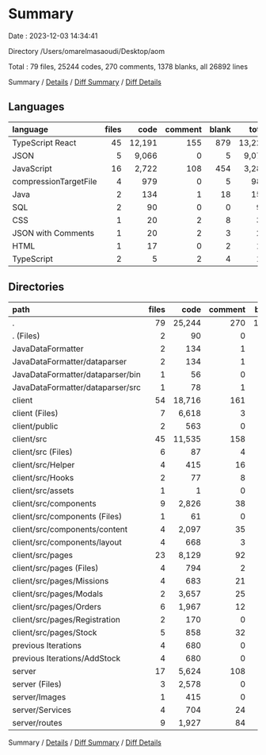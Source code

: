 # Summary

Date : 2023-12-03 14:34:41

Directory /Users/omarelmasaoudi/Desktop/aom

Total : 79 files,  25244 codes, 270 comments, 1378 blanks, all 26892 lines

Summary / [Details](details.md) / [Diff Summary](diff.md) / [Diff Details](diff-details.md)

## Languages
| language | files | code | comment | blank | total |
| :--- | ---: | ---: | ---: | ---: | ---: |
| TypeScript React | 45 | 12,191 | 155 | 879 | 13,225 |
| JSON | 5 | 9,066 | 0 | 5 | 9,071 |
| JavaScript | 16 | 2,722 | 108 | 454 | 3,284 |
| compressionTargetFile | 4 | 979 | 0 | 5 | 984 |
| Java | 2 | 134 | 1 | 18 | 153 |
| SQL | 2 | 90 | 0 | 0 | 90 |
| CSS | 1 | 20 | 2 | 8 | 30 |
| JSON with Comments | 1 | 20 | 2 | 3 | 25 |
| HTML | 1 | 17 | 0 | 2 | 19 |
| TypeScript | 2 | 5 | 2 | 4 | 11 |

## Directories
| path | files | code | comment | blank | total |
| :--- | ---: | ---: | ---: | ---: | ---: |
| . | 79 | 25,244 | 270 | 1,378 | 26,892 |
| . (Files) | 2 | 90 | 0 | 0 | 90 |
| JavaDataFormatter | 2 | 134 | 1 | 18 | 153 |
| JavaDataFormatter/dataparser | 2 | 134 | 1 | 18 | 153 |
| JavaDataFormatter/dataparser/bin | 1 | 56 | 0 | 0 | 56 |
| JavaDataFormatter/dataparser/src | 1 | 78 | 1 | 18 | 97 |
| client | 54 | 18,716 | 161 | 835 | 19,712 |
| client (Files) | 7 | 6,618 | 3 | 12 | 6,633 |
| client/public | 2 | 563 | 0 | 3 | 566 |
| client/src | 45 | 11,535 | 158 | 820 | 12,513 |
| client/src (Files) | 6 | 87 | 4 | 19 | 110 |
| client/src/Helper | 4 | 415 | 16 | 34 | 465 |
| client/src/Hooks | 2 | 77 | 8 | 12 | 97 |
| client/src/assets | 1 | 1 | 0 | 0 | 1 |
| client/src/components | 9 | 2,826 | 38 | 215 | 3,079 |
| client/src/components (Files) | 1 | 61 | 0 | 6 | 67 |
| client/src/components/content | 4 | 2,097 | 35 | 165 | 2,297 |
| client/src/components/layout | 4 | 668 | 3 | 44 | 715 |
| client/src/pages | 23 | 8,129 | 92 | 540 | 8,761 |
| client/src/pages (Files) | 4 | 794 | 2 | 52 | 848 |
| client/src/pages/Missions | 4 | 683 | 21 | 71 | 775 |
| client/src/pages/Modals | 2 | 3,657 | 25 | 191 | 3,873 |
| client/src/pages/Orders | 6 | 1,967 | 12 | 145 | 2,124 |
| client/src/pages/Registration | 2 | 170 | 0 | 27 | 197 |
| client/src/pages/Stock | 5 | 858 | 32 | 54 | 944 |
| previous Iterations | 4 | 680 | 0 | 68 | 748 |
| previous Iterations/AddStock | 4 | 680 | 0 | 68 | 748 |
| server | 17 | 5,624 | 108 | 457 | 6,189 |
| server (Files) | 3 | 2,578 | 0 | 10 | 2,588 |
| server/Images | 1 | 415 | 0 | 2 | 417 |
| server/Services | 4 | 704 | 24 | 149 | 877 |
| server/routes | 9 | 1,927 | 84 | 296 | 2,307 |

Summary / [Details](details.md) / [Diff Summary](diff.md) / [Diff Details](diff-details.md)
